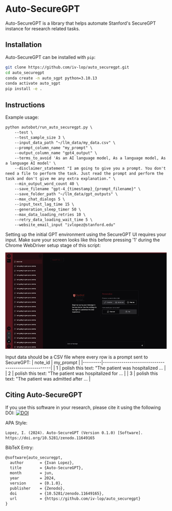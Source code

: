 # Auto-SecureGPT

Auto-SecureGPT is a library that helps automate Stanford's SecureGPT instance for research related tasks.

## Installation
Auto-SecureGPT can be installed with `pip`:
```bash
git clone https://github.com/iv-lop/auto_securegpt.git
cd auto_securegpt
conda create -n auto_sgpt python=3.10.13
conda activate auto_sgpt
pip install -e .
```

## Instructions
Example usage:
```
python autobot/run_auto_securegpt.py \
    --test \
    --test_sample_size 3 \
    --input_data_path "~/llm_data/my_data.csv" \
    --prompt_column_name "my_prompt" \
    --output_column_name "gpt4_output" \
    --terms_to_avoid 'As an AI language model, As a language model, As a language AI model' \
    --disclaimer_statement "I am going to give you a prompt. You don't need a file to perform the task. Just read the prompt and perform the task and don't give me any extra explanation." \
    --min_output_word_count 40 \
    --save_filename "gpt-4_{timestamp}_{prompt_filename}" \
    --save_folder_path "~/llm_data/gpt_outputs" \
    --max_chat_dialogs 5 \
    --input_text_lag_time 15 \
    --generation_sleep_timer 50 \
    --max_data_loading_retries 10 \
    --retry_data_loading_wait_time 5 \
    --website_email_input "ivlopez@stanford.edu"
```

Setting up the initial GPT environment using the SecureGPT UI requires your input. Make sure your screen looks like this before pressing '1' during the Chrome WebDriver setup stage of this script:
<p align="center">
  <img src="figures/chrome_setup.png" height="300">
</p>

Input data should be a CSV file where every row is a prompt sent to SecureGPT:
| note_id | my_prompt                                       |
|---------|----------------------------------------------------|
| 1       | polish this text: "The patient was hospitalized …  |
| 2       | polish this text: "The patient was hospitalized for … |
| 3       | polish this text: "The patient was admitted after … |

## Citing Auto-SecureGPT
If you use this software in your research, please cite it using the following DOI: [![DOI](https://zenodo.org/badge/DOI/10.5281/zenodo.11649165.svg)](https://doi.org/10.5281/zenodo.11649165)

APA Style: 
```
Lopez, I. (2024). Auto-SecureGPT (Version 0.1.0) [Software]. https://doi.org/10.5281/zenodo.11649165
```

BibTeX Entry:
```
@software{auto_securegpt,
  author       = {Ivan Lopez},
  title        = {Auto-SecureGPT},
  month        = jun,
  year         = 2024,
  version      = {0.1.0},
  publisher    = {Zenodo},
  doi          = {10.5281/zenodo.11649165},
  url          = {https://github.com/iv-lop/auto_securegpt}
}
```